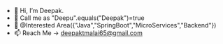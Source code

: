 - 👋 Hi, I’m Deepak.
- 🤪 Call me as "Deepu".equals("Deepak")=true
- 👀 @Interested Area({"Java","SpringBoot","MicroServices","Backend"})
- 📫 Reach Me -> deepaktmalai65@gmail.com
